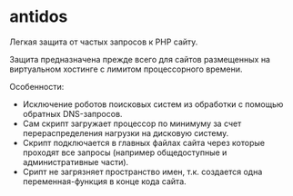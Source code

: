 antidos
=========

Легкая защита от частых запросов к PHP сайту.

Защита предназначена прежде всего для сайтов размещенных на виртуальном хостинге с лимитом процессорного времени.

Особенности:
 - Исключение роботов поисковых систем из обработки с помощью обратных DNS-запросов.
 - Сам скрипт загружает процессор по минимуму за счет перераспределения нагрузки на дисковую систему.
 - Скрипт подключается в главных файлах сайта через которые проходят все запросы (например общедоступные и административные части).
 - Срипт не загрязняет пространство имен, т.к. создается одна переменная-функция в конце кода сайта.

